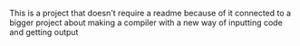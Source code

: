This is a project that doesn't require a readme because of it connected to a bigger project about making a compiler with a new way of inputting code and getting output
